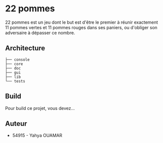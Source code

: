 # 22 pommes
22 pommes est un jeu dont le but est d'être le premier à réunir exactement 11 pommes vertes et 11 pommes rouges dans ses paniers, ou d'obliger son adversaire à dépasser ce nombre.

## Architecture
```
├── console
├── core
├── doc
├── gui
├── lib
└── tests
```
## Build
Pour build ce projet, vous devez...

## Auteur
- 54915 - Yahya OUAMAR
